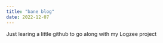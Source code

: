 ```yaml
---
title: "bane blog"
date: 2022-12-07
---
```


Just learing a little github to go along with my Logzee project
